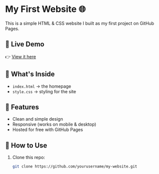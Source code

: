 # My First Website 🌐

This is a simple HTML & CSS website I built as my first project on GitHub Pages.  

## 🔹 Live Demo
👉 [View it here](https://yourusername.github.io/my-website/)  

## 🔹 What's Inside
- `index.html` → the homepage
- `style.css` → styling for the site

## 🔹 Features
- Clean and simple design  
- Responsive (works on mobile & desktop)  
- Hosted for free with GitHub Pages  

## 🔹 How to Use
1. Clone this repo:
   ```bash
   git clone https://github.com/yourusername/my-website.git